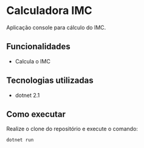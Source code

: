 # Calculadora IMC

Aplicação console para cálculo do IMC.

## Funcionalidades

- Calcula o IMC

## Tecnologias utilizadas

- dotnet 2.1

## Como executar

Realize o clone do repositório e execute o comando:
```
dotnet run
````